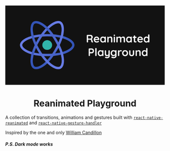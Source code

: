 <div align="center">

![banner](https://raw.githubusercontent.com/vinayakm4261/reanimated-playground/master/banner.png)

# Reanimated Playground

</div>

A collection of transitions, animations and gestures built with [`react-native-reanimated`](https://github.com/software-mansion/react-native-reanimated) and [`react-native-gesture-handler`](https://github.com/software-mansion/react-native-gesture-handler)

Inspired by the one and only [William Candillon](https://github.com/wcandillon)

##### P.S. Dark mode works
